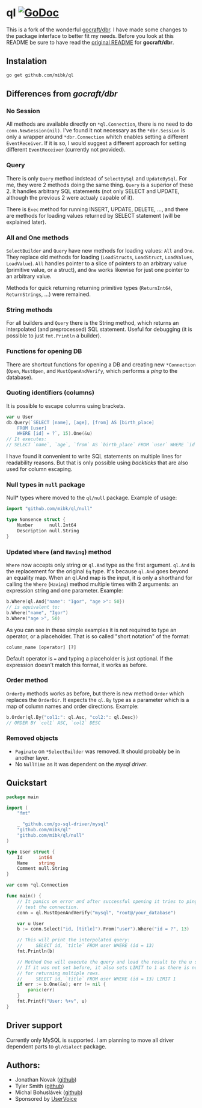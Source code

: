 # ql [![GoDoc](https://godoc.org/github.com/mibk/ql?status.png)](https://godoc.org/github.com/mibk/ql)

This is a fork of the wonderful [gocraft/dbr](https://github.com/gocraft/dbr). I have made some changes to the
package interface to better fit my needs. Before you look at this README be sure to have read the
[original README](https://github.com/gocraft/dbr) for **gocraft/dbr**.

## Instalation

```bash
go get github.com/mibk/ql
```

## Differences from *gocraft/dbr*

### No Session

All methods are available directly on `*ql.Connection`, there is no need to do `conn.NewSession(nil)`. I've found
it not necessary as the `*dbr.Session` is  only a wrapper around `*dbr.Connection` whitch enables setting a
different `EventReceiver`. If it is so, I would suggest a different approach for setting different `EventReceiver`
(currently not provided).

### Query

There is only `Query` method indstead of `SelectBySql` and `UpdateBySql`. For me, they were 2 methods doing the same
thing. `Query` is a superior of these 2. It handles arbitrary SQL statements (not only SELECT and UPDATE, although
the previous 2 were actualy capable of it).

There is `Exec` method for running INSERT, UPDATE, DELETE, ..., and there are methods for loading values returned
by SELECT statement (will be explained later).

### All and One methods

`SelectBuilder` and `Query` have new methods for loading values: `All` and `One`. They replace old methods
for loading (`LoadStructs`, `LoadStruct`, `LoadValues`, `LoadValue`). `All` handles pointer to a slice of
pointers to an arbitrary value (primitive value, or a struct), and `One` works likewise for just one pointer
to an arbitrary value.

Methods for quick returning returning primitive types (`ReturnInt64`, `ReturnStrings`, ...) were remained.

### String methods

For all builders and `Query` there is the String method, which returns an interpolated (and preprocessed) SQL
statement. Useful for debugging (it is possible to just `fmt.Println` a builder).

### Functions for opening DB

There are shortcut functions for opening a DB and creating new `*Connection` (`Open`, `MustOpen`, and
`MustOpenAndVerify`, which performs a *ping* to the database).

### Quoting identifiers (columns)

It is possible to escape columns using brackets.

```go
var u User
db.Query(`SELECT [name], [age], [from] AS [birth_place]
	FROM [user]
	WHERE [id] = ?`, 15).One(&u)
// It executes:
// SELECT `name`, `age`, `from` AS `birth_place` FROM `user` WHERE `id` = 15
```

I have found it convenient to write SQL statements on multiple lines for readability reasons. But that is only
possible using *backticks* that are also used for column escaping.

### Null types in `null` package

Null* types where moved to the `ql/null` package. Example of usage:

```go
import "github.com/mibk/ql/null"

type Nonsence struct {
	Number      null.Int64
	Description null.String
}
```

### Updated `Where` (and `Having`) method

`Where` now accepts only string or `ql.And` type as the first argument. `ql.And` is the replacement for
the original `Eq` type. It's because `ql.And` goes beyond an equality map. When an ql.And map is the
input, it is only a shorthand for calling the `Where` (`Having`) method multiple times with 2 arguments:
an expression string and one parameter. Example:

```go
b.Where(ql.And{"name": "Igor", "age >": 50})
// is equivalent to:
b.Where("name", "Igor")
b.Where("age >", 50)
```

As you can see in these simple examples it is not required to type an operator, or a placeholder. That
is so called "short notation" of the format:
```
column_name [operator] [?]
```
Default operator is `=` and typing a placeholder is just optional. If the expression doesn't match
this format, it works as before.

### Order method

`OrderBy` methods works as before, but there is new method `Order` which replaces the `OrderDir`.
It expects the `ql.By` type as a parameter which is a map of column names and order directions.
Example:

```go
b.Order(ql.By{"col1:": ql.Asc, "col2:": ql.Desc})
// ORDER BY `col1` ASC, `col2` DESC
```

### Removed objects
* `Paginate` on `*SelectBuilder` was removed. It should probably be in another layer.
* No `NullTime` as it was dependent on the *mysql driver*.

## Quickstart

```go
package main

import (
	"fmt"

	_ "github.com/go-sql-driver/mysql"
	"github.com/mibk/ql"
	"github.com/mibk/ql/null"
)

type User struct {
	Id      int64
	Name    string
	Comment null.String
}

var conn *ql.Connection

func main() {
	// It panics on error and after successful opening it tries to ping the database to
	// test the connection.
	conn = ql.MustOpenAndVerify("mysql", "root@/your_database")

	var u User
	b := conn.Select("id, [title]").From("user").Where("id = ?", 13)

	// This will print the interpolated query:
	//     SELECT id, `title` FROM user WHERE (id = 13)
	fmt.Println(b)

	// Method One will execute the query and load the result to the u struct.
	// If it was not set before, it also sets LIMIT to 1 as there is no need
	// for returning multiple rows.
	//     SELECT id, `title` FROM user WHERE (id = 13) LIMIT 1
	if err := b.One(&u); err != nil {
		panic(err)
	}
	fmt.Printf("User: %+v", u)
}
```

## Driver support

Currently only MySQL is supported. I am planning to move all driver dependent parts to `gl/dialect` package.

## Authors:

* Jonathan Novak ([github](https://github.com/cypriss))
* Tyler Smith ([github](https://github.com/tyler-smith))
* Michal Bohuslávek ([github](https://github.com/mibk))
* Sponsored by [UserVoice](https://eng.uservoice.com)




